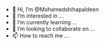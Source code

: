 - 👋 Hi, I’m @Mohamedshihapaldeen
- 👀 I’m interested in ...
- 🌱 I’m currently learning ...
- 💞️ I’m looking to collaborate on ...
- 📫 How to reach me ...

<!---
Mohamedshihapaldeen/Mohamedshihapaldeen is a ✨ special ✨ repository because its `README.md` (this file) appears on your GitHub profile.
You can click the Preview link to take a look at your changes.
--->
